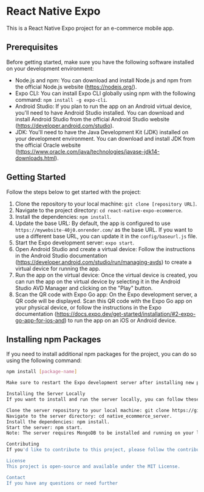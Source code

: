# React Native Expo

This is a React Native Expo project for an e-commerce mobile app.

## Prerequisites

Before getting started, make sure you have the following software installed on your development environment:

- Node.js and npm: You can download and install Node.js and npm from the official Node.js website (https://nodejs.org/).
- Expo CLI: You can install Expo CLI globally using npm with the following command: `npm install -g expo-cli`.
- Android Studio: If you plan to run the app on an Android virtual device, you'll need to have Android Studio installed. You can download and install Android Studio from the official Android Studio website (https://developer.android.com/studio).
- JDK: You'll need to have the Java Development Kit (JDK) installed on your development environment. You can download and install JDK from the official Oracle website (https://www.oracle.com/java/technologies/javase-jdk14-downloads.html).

## Getting Started

Follow the steps below to get started with the project:

1. Clone the repository to your local machine: `git clone [repository URL]`.
2. Navigate to the project directory: `cd react-native-expo-ecommerce`.
3. Install the dependencies: `npm install`.
4. Update the base URL: By default, the app is configured to use `https://mywebsite-40j0.onrender.com/` as the base URL. If you want to use a different base URL, you can update it in the `config/baseurl.js` file.
5. Start the Expo development server: `expo start`.
6. Open Android Studio and create a virtual device: Follow the instructions in the Android Studio documentation (https://developer.android.com/studio/run/managing-avds) to create a virtual device for running the app.
7. Run the app on the virtual device: Once the virtual device is created, you can run the app on the virtual device by selecting it in the Android Studio AVD Manager and clicking on the "Play" button.
8. Scan the QR code with Expo Go app: On the Expo development server, a QR code will be displayed. Scan this QR code with the Expo Go app on your physical device, or follow the instructions in the Expo documentation (https://docs.expo.dev/get-started/installation/#2-expo-go-app-for-ios-and) to run the app on an iOS or Android device.

## Installing npm Packages

If you need to install additional npm packages for the project, you can do so using the following command:

```bash
npm install [package-name]

Make sure to restart the Expo development server after installing new packages by stopping it and running expo start again.

Installing the Server Locally
If you want to install and run the server locally, you can follow these steps:

Clone the server repository to your local machine: git clone https://github.com/derilmnzes/native_ecommerce_server.
Navigate to the server directory: cd native_ecommerce_server.
Install the dependencies: npm install.
Start the server: npm start.
Note: The server requires MongoDB to be installed and running on your local machine. You can download and install MongoDB from the official MongoDB website (https://www.mongodb.com/).

Contributing
If you'd like to contribute to this project, please follow the contribution guidelines and code of conduct outlined in the CONTRIBUTING.md file.

License
This project is open-source and available under the MIT License.

Contact
If you have any questions or need further





